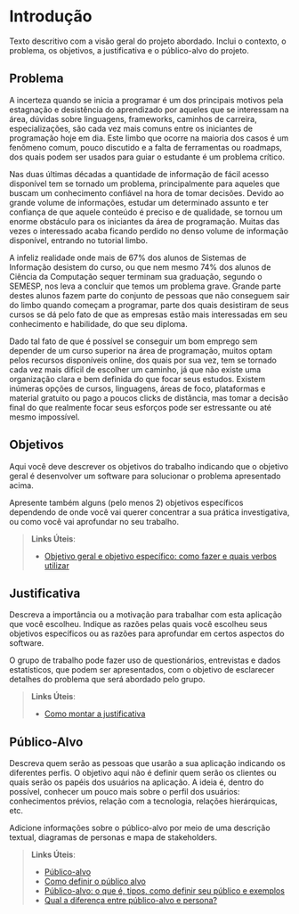 # Introdução

Texto descritivo com a visão geral do projeto abordado. Inclui o contexto, o problema, os objetivos, a justificativa e o público-alvo do projeto.

## Problema

A incerteza quando se inicia a programar é um dos principais motivos pela estagnação e desistência do aprendizado por aqueles que se interessam na área, dúvidas sobre linguagens, frameworks, caminhos de carreira, especializações, são cada vez mais comuns entre os iniciantes de programação hoje em dia. Este limbo que ocorre na maioria dos casos é um fenômeno comum, pouco discutido e a falta de ferramentas ou roadmaps, dos quais podem ser usados para guiar o estudante é um problema crítico.

Nas duas últimas décadas a quantidade de informação de fácil acesso disponível tem se tornado um problema, principalmente para aqueles que buscam um conhecimento confiável na hora de tomar decisões. Devido ao grande volume de informações, estudar um determinado assunto e ter confiança de que aquele conteúdo é preciso e de qualidade, se tornou um enorme obstáculo para os iniciantes da área de programação. Muitas das vezes o interessado acaba ficando perdido no denso volume de informação disponível, entrando no tutorial limbo.

A infeliz realidade onde mais de 67% dos alunos de Sistemas de Informação desistem do curso, ou que nem mesmo 74% dos alunos de Ciência da Computação sequer terminam sua graduação, segundo o SEMESP, nos leva a concluir que temos um problema grave. Grande parte destes alunos fazem parte do conjunto de pessoas que não conseguem sair do limbo quando começam a programar, parte dos quais desistiram de seus cursos se dá pelo fato de que as empresas estão mais interessadas em seu conhecimento e habilidade, do que seu diploma.

Dado tal fato de que é possível se conseguir um bom emprego sem depender de um curso superior na área de programação, muitos optam pelos recursos disponíveis online, dos quais por sua vez, tem se tornado cada vez mais difícil de escolher um caminho, já que não existe uma organização clara e bem definida do que focar seus estudos. Existem inúmeras opções de cursos, linguagens, áreas de foco, plataformas e material gratuito ou pago a poucos clicks de distância, mas tomar a decisão final do que realmente focar seus esforços pode ser estressante ou até mesmo impossível.

## Objetivos

Aqui você deve descrever os objetivos do trabalho indicando que o objetivo geral é desenvolver um software para solucionar o problema apresentado acima. 

Apresente também alguns (pelo menos 2) objetivos específicos dependendo de onde você vai querer concentrar a sua prática investigativa, ou como você vai aprofundar no seu trabalho.
 
> **Links Úteis**:
> - [Objetivo geral e objetivo específico: como fazer e quais verbos utilizar](https://blog.mettzer.com/diferenca-entre-objetivo-geral-e-objetivo-especifico/)

## Justificativa

Descreva a importância ou a motivação para trabalhar com esta aplicação que você escolheu. Indique as razões pelas quais você escolheu seus objetivos específicos ou as razões para aprofundar em certos aspectos do software.

O grupo de trabalho pode fazer uso de questionários, entrevistas e dados estatísticos, que podem ser apresentados, com o objetivo de esclarecer detalhes do problema que será abordado pelo grupo.

> **Links Úteis**:
> - [Como montar a justificativa](https://guiadamonografia.com.br/como-montar-justificativa-do-tcc/)

## Público-Alvo

Descreva quem serão as pessoas que usarão a sua aplicação indicando os diferentes perfis. O objetivo aqui não é definir quem serão os clientes ou quais serão os papéis dos usuários na aplicação. A ideia é, dentro do possível, conhecer um pouco mais sobre o perfil dos usuários: conhecimentos prévios, relação com a tecnologia, relações
hierárquicas, etc.

Adicione informações sobre o público-alvo por meio de uma descrição textual, diagramas de personas e mapa de stakeholders.

> **Links Úteis**:
> - [Público-alvo](https://blog.hotmart.com/pt-br/publico-alvo/)
> - [Como definir o público alvo](https://exame.com/pme/5-dicas-essenciais-para-definir-o-publico-alvo-do-seu-negocio/)
> - [Público-alvo: o que é, tipos, como definir seu público e exemplos](https://klickpages.com.br/blog/publico-alvo-o-que-e/)
> - [Qual a diferença entre público-alvo e persona?](https://rockcontent.com/blog/diferenca-publico-alvo-e-persona/)

